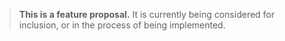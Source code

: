> **This is a feature proposal.** It is currently being considered for inclusion, or in the process of being implemented.